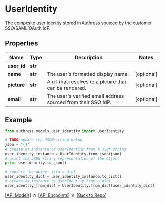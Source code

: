 # UserIdentity

The composite user identity stored in Authress sourced by the customer SSO/SAML/OAuth IdP.

## Properties
Name | Type | Description | Notes
------------ | ------------- | ------------- | -------------
**user_id** | **str** |  | 
**name** | **str** | The user's formatted display name. | [optional] 
**picture** | **str** | A url that resolves to a picture that can be rendered. | [optional] 
**email** | **str** | The user's verified email address sourced from their SSO IdP. | [optional] 

## Example

```python
from authress.models.user_identity import UserIdentity

# TODO update the JSON string below
json = "{}"
# create an instance of UserIdentity from a JSON string
user_identity_instance = UserIdentity.from_json(json)
# print the JSON string representation of the object
print UserIdentity.to_json()

# convert the object into a dict
user_identity_dict = user_identity_instance.to_dict()
# create an instance of UserIdentity from a dict
user_identity_from_dict = UserIdentity.from_dict(user_identity_dict)
```
[[API Models]](./README.md#documentation-for-models) ☆ [[API Endpoints]](./README.md#documentation-for-api-endpoints) ☆ [[Back to Repo]](../README.md)


